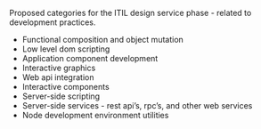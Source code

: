 
Proposed categories for the ITIL design service phase - related to development practices. 

- Functional composition and object mutation
- Low level dom scripting
- Application component development
- Interactive graphics
- Web api integration
-   Interactive components
- Server-side scripting
- Server-side services - rest api’s, rpc’s, and other web services
- Node development environment utilities
